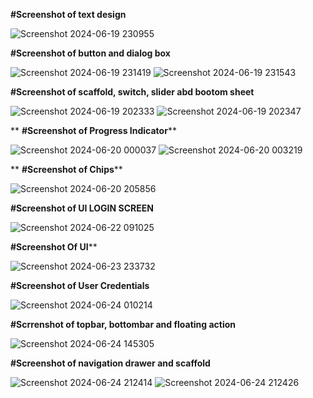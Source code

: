  
**#Screenshot of text design**                                                                                                                             

                                                                                                                                                            
                                                                                                                                                              
                                                                                                                                                             

![Screenshot 2024-06-19 230955](https://github.com/TinaRani2003/My_Application/assets/160511456/8e28db5e-1dd7-42b4-8fae-a2acfc40b326)                              



**#Screenshot of button and dialog box**


![Screenshot 2024-06-19 231419](https://github.com/TinaRani2003/My_Application/assets/160511456/350a987e-0abb-449e-82df-0d0cc8509606)                                         ![Screenshot 2024-06-19 231543](https://github.com/TinaRani2003/My_Application/assets/160511456/5dffef55-056f-407b-9054-eb4f7887c1b9)





**#Screenshot of scaffold, switch, slider abd bootom sheet**


![Screenshot 2024-06-19 202333](https://github.com/TinaRani2003/My_Application/assets/160511456/7591101e-2b7c-4a78-a10b-2dd3b84e882c)                                           ![Screenshot 2024-06-19 202347](https://github.com/TinaRani2003/My_Application/assets/160511456/19f3b2cc-af15-4040-9c69-6a88e7576188)

**
**#Screenshot of Progress Indicator****

![Screenshot 2024-06-20 000037](https://github.com/TinaRani2003/My_Application/assets/160511456/50773c4c-befb-4e9f-a7a0-3600c14a0d04)                                               ![Screenshot 2024-06-20 003219](https://github.com/TinaRani2003/My_Application/assets/160511456/a0866b29-18c3-42f1-afe6-fead23884328)

**
**#Screenshot of Chips****



![Screenshot 2024-06-20 205856](https://github.com/TinaRani2003/My_Application/assets/160511456/ff3eaaf2-31fe-4f4e-84f0-2fb548b41c32)




**#Screenshot of UI LOGIN SCREEN**



![Screenshot 2024-06-22 091025](https://github.com/TinaRani2003/My_Application/assets/160511456/35ac1a34-9246-4ad5-971b-efd5c80111fa)



**#Screenshot Of UI****




![Screenshot 2024-06-23 233732](https://github.com/TinaRani2003/My_Application/assets/160511456/f7180304-8466-4430-affd-f3443c98b12e)



**#Screenshot of User Credentials**



![Screenshot 2024-06-24 010214](https://github.com/TinaRani2003/My_Application/assets/160511456/38e7c2e2-d696-4541-99de-ebfc6b77d8eb)







**#Scrrenshot of topbar, bottombar and floating action**


 ![Screenshot 2024-06-24 145305](https://github.com/TinaRani2003/My_Application/assets/160511456/5feeef3f-f7a0-498c-8092-2ef2f03f79f7)




 **#Screenshot of navigation drawer and scaffold**



 

![Screenshot 2024-06-24 212414](https://github.com/TinaRani2003/My_Application/assets/160511456/6d9724ac-d2a4-4a5b-8298-f85fd16c96b6)                                                 ![Screenshot 2024-06-24 212426](https://github.com/TinaRani2003/My_Application/assets/160511456/40ec214a-e209-4039-9557-2cd559bb8c2c)

